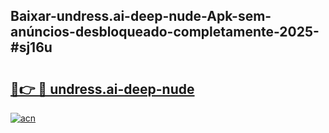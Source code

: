 ## Baixar-undress.ai-deep-nude-Apk-sem-anúncios-desbloqueado-completamente-2025-#sj16u

# <h2><a href="https://ainizakaria.my?title=undress.ai-deep-nude&ref=20M">🔗👉 🔴 undress.ai-deep-nude</a></h2>

[![acn](https://github.com/user-attachments/assets/0f9c940e-d8b0-45ae-aac7-cd30a18b3e1c)](https://ainizakaria.my?title=undress.ai-deep-nude&ref=20M)

